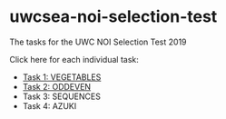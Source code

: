 # uwcsea-noi-selection-test
The tasks for the UWC NOI Selection Test 2019

Click here for each individual task:

 * [Task 1: VEGETABLES](https://github.com/soum-c/uwcsea-noi-selection-test/blob/master/TASK%201:%20vegetables.md)
 * [Task 2: ODDEVEN](https://github.com/soum-c/uwcsea-noi-selection-test/blob/master/TASK%202:%20oddeven.md)
 * Task 3: SEQUENCES
 * Task 4: AZUKI
 

